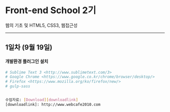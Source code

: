 # Front-end School 2기
웹의 기초 및 HTML5, CSS3, 웹접근성
<hr />

## 1일차 (9월 19일)

#### 개발환경 플러그인 설치
```sh
# Sublime Text 3 <http://www.sublimetext.com/3>
# Google Chrome <https://www.google.co.kr/chrome/browser/desktop/>
# Firefox <https://www.mozilla.org/ko/firefox/new/>
# gulp-sass


수업자료: [Download][downloadlink]
[downloadlink]: http://www.webcafe2010.com

